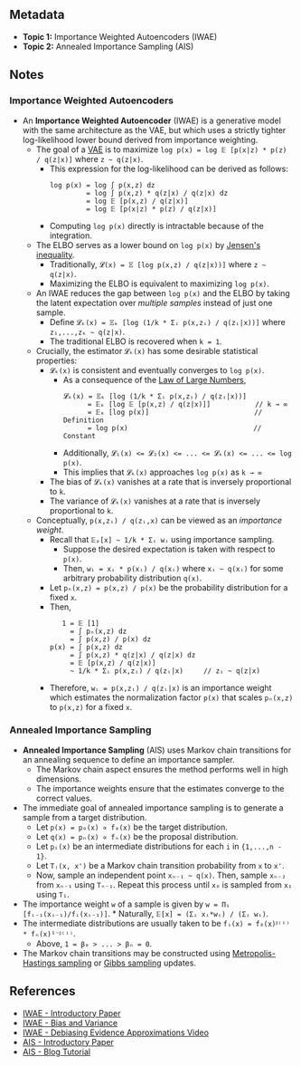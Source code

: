 ## Metadata
* **Topic 1:** Importance Weighted Autoencoders (IWAE)
* **Topic 2:** Annealed Importance Sampling (AIS)

## Notes
### Importance Weighted Autoencoders
* An **Importance Weighted Autoencoder** (IWAE) is a generative model with the same architecture as the VAE, but which uses a strictly tighter log-likelihood lower bound derived from importance weighting.
    * The goal of a [VAE](https://jaan.io/what-is-variational-autoencoder-vae-tutorial/) is to maximize `log p(x) = log 𝔼 [p(x|z) * p(z) / q(z|x)]` where `z ~ q(z|x)`.
        * This expression for the log-likelihood can be derived as follows:
            ```
            log p(x) = log ∫ p(x,z) dz
                     = log ∫ p(x,z) * q(z|x) / q(z|x) dz
                     = log 𝔼 [p(x,z) / q(z|x)]
                     = log 𝔼 [p(x|z) * p(z) / q(z|x)]
            ```
        * Computing `log p(x)` directly is intractable because of the integration.
    * The ELBO serves as a lower bound on `log p(x)` by [Jensen's inequality](https://en.wikipedia.org/wiki/Jensen%27s_inequality).
        * Traditionally, `𝓛(x) = 𝔼 [log p(x,z) / q(z|x))]` where `z ~ q(z|x)`.
        * Maximizing the ELBO is equivalent to maximizing `log p(x)`.
    * An IWAE reduces the gap between `log p(x)` and the ELBO by taking the latent expectation over *multiple samples* instead of just one sample.
        * Define `𝓛ₖ(x) = 𝔼ₖ [log (1/k * Σᵢ p(x,zᵢ) / q(zᵢ|x))]` where `z₁,...,zₖ ~ q(z|x)`.
        * The traditional ELBO is recovered when `k = 1`.
    * Crucially, the estimator `𝓛ₖ(x)` has some desirable statistical properties:
        * `𝓛ₖ(x)` is consistent and eventually converges to `log p(x)`.
            * As a consequence of the [Law of Large Numbers](https://en.wikipedia.org/wiki/Law_of_large_numbers),
                ```
                𝓛ₖ(x) = 𝔼ₖ [log (1/k * Σᵢ p(x,zᵢ) / q(zᵢ|x))]
                      = 𝔼ₖ [log 𝔼 [p(x,z) / q(z|x)]]           // k → ∞
                      = 𝔼ₖ [log p(x)]                          // Definition
                      = log p(x)                               // Constant
                ```
            * Additionally, `𝓛₁(x) <= 𝓛₂(x) <= ... <= 𝓛ₖ(x) <= ... <= log p(x)`.
            * This implies that `𝓛ₖ(x)` approaches `log p(x)` as `k → ∞`
        * The bias of `𝓛ₖ(x)` vanishes at a rate that is inversely proportional to `k`.
        * The variance of `𝓛ₖ(x)` vanishes at a rate that is inversely proportional to `k`.
    * Conceptually, `p(x,zᵢ) / q(zᵢ,x)` can be viewed as an *importance weight*.
        * Recall that `𝔼ₚ[x] ~ 1/k * Σᵢ wᵢ` using importance sampling.
            * Suppose the desired expectation is taken with respect to `p(x)`.
            * Then, `wᵢ = xᵢ * p(xᵢ) / q(xᵢ)` where `xᵢ ~ q(xᵢ)` for some arbitrary probability distribution `q(x)`.
        * Let `pₙ(x,z) = p(x,z) / p(x)` be the probability distribution for a fixed `x`.
        * Then,
            ```
               1 = 𝔼 [1]
                 = ∫ pₙ(x,z) dz
                 = ∫ p(x,z) / p(x) dz
            p(x) = ∫ p(x,z) dz
                 = ∫ p(x,z) * q(z|x) / q(z|x) dz
                 = 𝔼 [p(x,z) / q(z|x)]
                 ~ 1/k * Σᵢ p(x,zᵢ) / q(zᵢ|x)     // zᵢ ~ q(z|x)
            ```
        * Therefore, `wᵢ = p(x,zᵢ) / q(zᵢ|x)` is an importance weight which estimates the normalization factor `p(x)` that scales `pₙ(x,z)` to `p(x,z)` for a fixed `x`.

### Annealed Importance Sampling
* **Annealed Importance Sampling** (AIS) uses Markov chain transitions for an annealing sequence to define an importance sampler.
    * The Markov chain aspect ensures the method performs well in high dimensions.
    * The importance weights ensure that the estimates converge to the correct values.
* The immediate goal of annealed importance sampling is to generate a sample from a target distribution.
    * Let `p(x) = p₀(x) ∝ f₀(x)` be the target distribution.
    * Let `q(x) = pₙ(x) ∝ fₙ(x)` be the proposal distribution.
    * Let `pᵢ(x)` be an intermediate distributions for each `i` in `{1,...,n - 1}`.
    * Let `Tⱼ(x, x')` be a Markov chain transition probability from `x` to `x'`.
    * Now, sample an independent point `xₙ₋₁ ~ q(x)`.  Then, sample `xₙ₋₂` from `xₙ₋₁` using `Tₙ₋₁`.  Repeat this process until `x₀` is sampled from `x₁` using `T₁`.
* The importance weight `w` of a sample is given by `w = Πᵢ [fᵢ₋₁(xᵢ₋₁)/fᵢ(xᵢ₋₁)]`.
        * Naturally, `𝔼[x] = (Σᵢ xᵢ*wᵢ) / (Σᵢ wᵢ)`.
* The intermediate distributions are usually taken to be `fᵢ(x) = f₀(x)ᵝ⁽ⁱ⁾ * fₙ(x)¹⁻ᵝ⁽ⁱ⁾`.
    * Above, `1 = β₀ > ... > βₙ = 0`.
* The Markov chain transitions may be constructed using [Metropolis-Hastings sampling](https://en.wikipedia.org/wiki/Metropolis%E2%80%93Hastings_algorithm) or [Gibbs sampling](https://en.wikipedia.org/wiki/Gibbs_sampling) updates.


## References
* [IWAE - Introductory Paper](https://arxiv.org/pdf/1509.00519.pdf)
* [IWAE - Bias and Variance](https://openreview.net/pdf?id=HyZoi-WRb)
* [IWAE - Debiasing Evidence Approximations Video](https://www.youtube.com/watch?v=nRgjvACKNAQ)
* [AIS - Introductory Paper](https://www.cs.toronto.edu/~radford/ftp/ais-rev.pdf)
* [AIS - Blog Tutorial](https://wiseodd.github.io/techblog/2017/12/23/annealed-importance-sampling/)